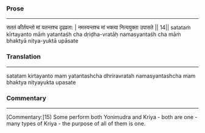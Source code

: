 ### Prose 
 --- 
सततं कीर्तयन्तो मां यतन्तश्च दृढव्रता: |
नमस्यन्तश्च मां भक्त्या नित्ययुक्ता उपासते || 14||
satataṁ kīrtayanto māṁ yatantaśh cha dṛiḍha-vratāḥ
namasyantaśh cha māṁ bhaktyā nitya-yuktā upāsate

### Translation 
 --- 
satatam kirtayanto mam yatantashcha dhriravratah namasyantashcha mam bhaktya nityayukta upasate

### Commentary 
 --- 
[Commentary:]15) Some perform both Yonimudra and Kriya - both are one - many types of Kriya - the purpose of all of them is one.